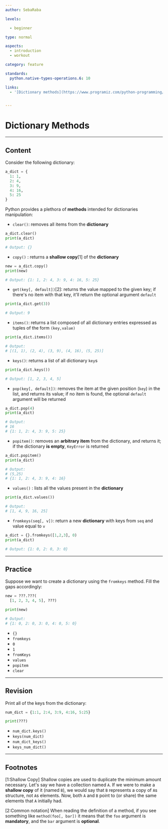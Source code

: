 ```yaml
---
author: SebaRaba

levels:

  - beginner

type: normal

aspects:
  - introduction
  - workout

category: feature

standards:
  python.native-types-operations.6: 10

links:
  - '[Dictionary methods](https://www.programiz.com/python-programming/dictionary){website}'


---
```


# Dictionary Methods

---
## Content

Consider the following dictionary:

```python
a_dict = {
  1: 1,
  2: 4,
  3: 9, 
  4: 16, 
  5: 25
}
```

Python provides a plethora of **methods** intended for dictionaries manipulation:

- `clear()`: removes all items from the **dictionary**

```python
a_dict.clear()
print(a_dict)

# Output: {}
```

- `copy()` : returns a **shallow copy**[1] of the **dictionary**

```python
new = a_dict.copy()
print(new)

# Output: {1: 1, 2: 4, 3: 9, 4: 16, 5: 25}
```

- `get(key[, default])`[2]: returns the value mapped to the given key; if there's no item with that key, it'll return the optional argument `default`

```py
print(a_dict.get(3))

# Output: 9
```

- `items()`: returns a list composed of all dictionary entries expressed as tuples of the form `(key,value)`

```py
print(a_dict.items())

# Output:
# [(1, 1), (2, 4), (3, 9), (4, 16), (5, 25)]
```

- `keys()`: returns a list of all dictionary `key`s

```py
print(a_dict.keys())

# Output: [1, 2, 3, 4, 5]
```

- `pop(key[, default])`: removes the item at the given position (`key`) in the list, and returns its value; if no item is found, the optional `default` argument will be returned

```py
a_dict.pop(4)
print(a_dict)

# Output:
# 16
# {1: 1, 2: 4, 3: 9, 5: 25}
```

- `popitem()`: removes an **arbitrary item** from the dictionary, and returns it; if the dictionary **is empty**, `KeyError` is returned 

```py
a_dict.popitem()
print(a_dict)

# Output:
# (5,25)
# {1: 1, 2: 4, 3: 9, 4: 16}
```

- `values()` : lists all the values present in the **dictionary**

```py
print(a_dict.values())

# Output:
# [1, 4, 9, 16, 25]
```

- `fromkeys(seq[, v])`: return a new **dictionary** with keys from `seq` and value equal to `v`

```py
a_dict = {}.fromkeys([1,2,3], 0)
print(a_dict)

# Output: {1: 0, 2: 0, 3: 0}
```

---
## Practice

Suppose we want to create a dictionary using the `fromkeys` method. Fill the gaps accordingly:
```py
new = ???.???(
  [1, 2, 3, 4, 5], ???)

print(new)

# Output:
# {1: 0, 2: 0, 3: 0, 4: 0, 5: 0}
```

* `{}`
* `fromkeys`
* `0`
* `1`
* `fromKeys`
* `values`
* `popitem`
* `clear`

---
## Revision

Print all of the keys from the dictionary:
```py
num_dict = {1:1, 2:4, 3:9, 4:16, 5:25}

print(???)
```

* `num_dict.keys()`
* `keys(num_dict)`
* `num_dict_keys()`
* `keys_num_dict()`

---
## Footnotes
[1:Shallow Copy]
Shallow copies are used to duplicate the minimum amount necessary. Let's say we have a collection named `A`. If we were to make a **shallow copy** of it (named `B`), we would say that `B` represents a copy of `A`s structure, not `A`s elements. Now, both `A` and `B` point to (or share) the same elements that `A` initially had.

[2:Common notation]
When reading the definition of a method, if you see something like `method(foo[, bar])` it means that the `foo` argument is **mandatory**, and the `bar` argument is **optional**.